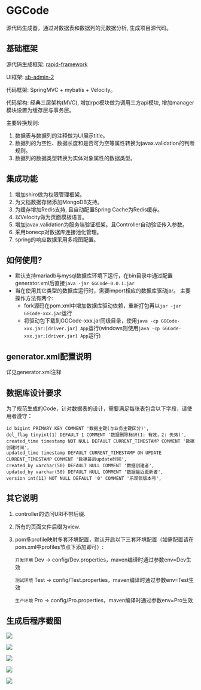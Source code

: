 # GGCode
源代码生成器，通过对数据表和数据列的元数据分析, 生成项目源代码。
## 基础框架
源代码生成框架: [rapid-framework](https://code.google.com/archive/p/rapid-framework/)

UI框架: [sb-admin-2](https://startbootstrap.com/template-overviews/sb-admin-2/)

代码框架: SpringMVC + mybatis + Velocity。

代码架构: 经典三层架构(MVC), 增加rpc模块做为调用三方api模块, 增加manager模块设置为缓存层与事务层。

主要转换规则:

1. 数据表与数据列的注释做为UI展示title。
2. 数据列的为空性、数据长度和是否可为空等属性转换为javax.validation的判断规则。
3. 数据列的数据类型转换为实体对象属性的数据类型。

## 集成功能
1. 增加shiro做为权限管理框架。
2. 为文档数据存储添加MongoDB支持。
3. 为缓存增加Redis支持, 且自动配置Spring Cache为Redis缓存。
4. 以Velocity做为页面模板语言。
5. 增加javax.validation为服务端验证框架。且Controller自动验证传入参数。
6. 采用bonecp对数据库连接池化管理。
7. spring的响应数据采用多视图配置。

## 如何使用?
* 默认支持mariadb与mysql数据库环境下运行，在bin目录中通过配置generator.xml后直接`java -jar GGCode-0.0.1.jar`
* 当在使用其它类型的数据库运行时，需要import相应的数据库驱动jar。
主要操作方法有两个:
    * fork源码在pom.xml中增加数据库驱动依赖，重新打包再以`jar -jar GGCode-xxx.jar`运行
    * 将驱动包下载到GGCode-xxx.jar同级目录，使用`java -cp GGCode-xxx.jar:[driver.jar] App`运行(windows则使用`java -cp GGCode-xxx.jar;[driver.jar] App`运行)

## generator.xml配置说明
详见generator.xml注释

## 数据库设计要求
为了规范生成的Code，针对数据表的设计，需要满足每张表包含以下字段，请使用者遵守：
```
id bigint PRIMARY KEY COMMENT '数据主键(与业务主键区分)',
del_flag tinyint(1) DEFAULT 1 COMMENT '数据删除标识(1: 有效，2: 失效)',
created_time timestamp NOT NULL DEFAULT CURRENT_TIMESTAMP COMMENT '数据创建时间',
updated_time timestamp DEFAULT CURRENT_TIMESTAMP ON UPDATE CURRENT_TIMESTAMP COMMENT '数据最后update时间',
created_by varchar(50) DEFAULT NULL COMMENT '数据创建者',
updated_by varchar(50) DEFAULT NULL COMMENT '数据最近更新者',
version int(11) NOT NULL DEFAULT '0' COMMENT '乐观锁版本号',
```
## 其它说明
1. controller的访问URI不带后缀.
2. 所有的页面文件后缀为view.
3. pom多profile映射多套环境配置，默认开启以下三套环境配置（如需配置请在pom.xml中profiles节点下添加即可）:

    `开发环境` Dev -> config/Dev.properties，maven编译时通过参数env=Dev生效
    
    `测试环境` Test -> config/Test.properties，maven编译时通过参数env=Test生效
    
    `生产环境` Pro -> config/Pro.properties，maven编译时通过参数env=Pro生效

## 生成后程序截图
![](http://www.wujianjun.org/images/list.png)

![](http://www.wujianjun.org/images/add.png)

![](http://www.wujianjun.org/images/update.png)

![](http://www.wujianjun.org/images/show.png)

![](http://www.wujianjun.org/images/delete.png)
